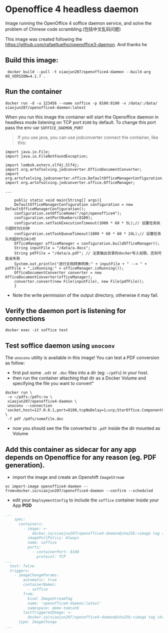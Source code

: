 # Openoffice 4 headless daemon
Image running the OpenOffice 4 soffice daemon service, and solve the problem of Chinese code scrambling.(包括中文乱码问题)

This image was created following the https://github.com/rafaeltuelho/openoffice3-daemon. And thanks he

## Build this image:

```
 docker build --pull -t xiaojun207/openoffice4-daemon --build-arg OO_VERSION=4.1.7 .
```

## Run the container

```
docker run -d -u 123456 --name soffice -p 8100:8100 -v /data/:/data/ xiaojun207/openoffice4-daemon:latest
```

When you run this image the container will start the Openoffice daemon in headless mode listening on TCP port `8100` by default. To change this port pass the env var `SOFFICE_DAEMON_PORT`

>If you use java, you can use jodconverter connect the container, like this:

```
import java.io.File;
import java.io.FileNotFoundException;

import lombok.extern.slf4j.Slf4j;
import org.artofsolving.jodconverter.OfficeDocumentConverter;
import org.artofsolving.jodconverter.office.DefaultOfficeManagerConfiguration;
import org.artofsolving.jodconverter.office.OfficeManager;

...

	public static void main(String[] args){
    DefaultOfficeManagerConfiguration configuration = new DefaultOfficeManagerConfiguration();
    configuration.setOfficeHome("/opt/openoffice4");
    configuration.setPortNumbers(8100);
    configuration.setTaskExecutionTimeout(1000 * 60 * 5L);// 设置任务执行超时为5分钟
    configuration.setTaskQueueTimeout(1000 * 60 * 60 * 24L);// 设置任务队列超时为24小时
    OfficeManager officeManager = configuration.buildOfficeManager();
    String inputFile = "/data/a.docx";
    String pdfFile = "/data/a.pdf"; // 注意输出目录的docker写入权限，否则可能会失败
    System.out.println("进行文档转换转换:" + inputFile + " --> " + pdfFile + ",isRunning:" + officeManager.isRunning());
    OfficeDocumentConverter converter = new OfficeDocumentConverter(officeManager);
    converter.convert(new File(inputFile), new File(pdfFile));
	}

```
* Note the write permission of the output directory, otherwise it may fail.

## Verify the daemon port is listening for connections

```
docker exec -it soffice test
```

## Test soffice daemon using `unoconv`

The `unoconv` utility is available in this image! You can test a PDF conversion as follow:


 * first put some `.odt` or `.doc` files into a dir (eg: `~/pdfs`) in your host. 
 * then run the container attaching that dir as a Docker Volume and specifying the file you want to convert"

```
docker run \
 -v ~/pdfs:/pdfs:rw \
 xiaojun207/openoffice4-daemon \
 unoconv --connection 'socket,host=127.0.0.1,port=8100,tcpNoDelay=1;urp;StarOffice.ComponentContext' \
 -f pdf /pdfs/somefile.doc
```

 * now you should see the file converted to `.pdf` inside the dir mounted as Volume
  
## Add this container as sidecar for any app depends on Openoffice for any reason (eg. PDF generation).

 * import the image and create an Openshift `ImageStream`

```
oc import-image openoffice4-daemon --from=docker.io/xiaojun207/openoffice4-daemon --confirm --scheduled
```

 * edit your `DeploymentConfig` to include the `soffice` container inside your App **POD**

```yaml
...
    spec:
      containers:
        - image: >-
            docker.io/xiaojun207/openoffice4-daemon@sha256:<image tag sha256>
          imagePullPolicy: Always
          name: soffice
          ports:
            - containerPort: 8100
              protocol: TCP
...
  test: false
  triggers:
    - imageChangeParams:
        automatic: true
        containerNames:
          - soffice
        from:
          kind: ImageStreamTag
          name: 'openoffice4-daemon:latest'
          namespace: demo-tomcat6
        lastTriggeredImage: >-
          docker.io/xiaojun207/openoffice4-daemon@sha256:<image tag sha256>
      type: ImageChange
...
```
